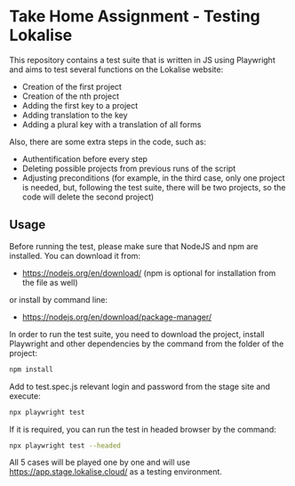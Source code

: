 # Take Home Assignment - Testing Lokalise
This repository contains a test suite that is written in JS using Playwright and aims to test several functions on the Lokalise website:
- Creation of the first project
- Creation of the nth project
- Adding the first key to a project
- Adding translation to the key
- Adding a plural key with a translation of all forms

Also, there are some extra steps in the code, such as:
- Authentification before every step
- Deleting possible projects from previous runs of the script
- Adjusting preconditions (for example, in the third case, only one project is needed, but, following the test suite, there will be two projects, so the code will delete the second project)

## Usage

Before running the test, please make sure that NodeJS and npm are installed. You can download it from:
- https://nodejs.org/en/download/ (npm is optional for installation from the file as well)

or install by command line:
- https://nodejs.org/en/download/package-manager/

In order to run the test suite, you need to download the project, install Playwright and other dependencies by the command from the folder of the project: 

```sh
npm install
```
Add to test.spec.js relevant login and password from the stage site and execute:

```sh
npx playwright test
```

If it is required, you can run the test in headed browser by the command:

```sh
npx playwright test --headed
```

All 5 cases will be played one by one and will use https://app.stage.lokalise.cloud/ as a testing environment.
